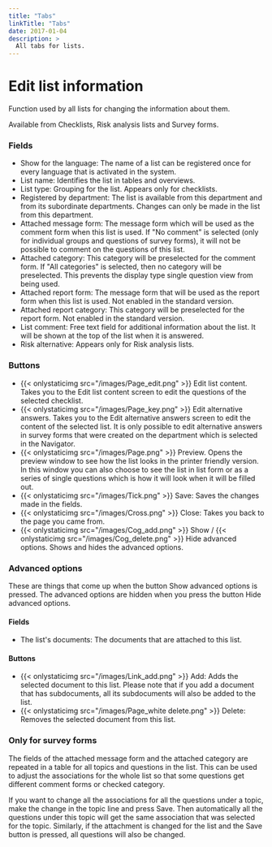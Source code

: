 ```yaml
---
title: "Tabs"
linkTitle: "Tabs"
date: 2017-01-04
description: >
  All tabs for lists.
---
```

# Edit list information
Function used by all lists for changing the information about them.

Available from Checklists, Risk analysis lists and Survey forms.

### Fields

- Show for the language: The name of a list can be registered once for every language that is activated in the system.
- List name: Identifies the list in tables and overviews.
- List type: Grouping for the list. Appears only for checklists.
- Registered by department: The list is available from this department and from its subordinate departments. Changes can only be made in the list from this department.
- Attached message form: The message form which will be used as the comment form when this list is used. If "No comment" is selected (only for individual groups and questions of survey forms), it will not be possible to comment on the questions of this list.
- Attached category: This category will be preselected for the comment form. If "All categories" is selected, then no category will be preselected. This prevents the display type single question view from being used.
- Attached report form: The message form that will be used as the report form when this list is used. Not enabled in the standard version.
- Attached report category: This category will be preselected for the report form. Not enabled in the standard version.
- List comment: Free text field for additional information about the list. It will be shown at the top of the list when it is answered.
- Risk alternative: Appears only for Risk analysis lists.

### Buttons

- {{< onlystaticimg src="/images/Page_edit.png" >}} Edit list content. Takes you to the Edit list content screen to edit the questions of the selected checklist.
- {{< onlystaticimg src="/images/Page_key.png" >}} Edit alternative answers. Takes you to the Edit alternative answers screen to edit the content of the selected list. It is only possible to edit alternative answers in survey forms that were created on the department which is selected in the Navigator.
- {{< onlystaticimg src="/images/Page.png" >}} Preview. Opens the preview window to see how the list looks in the printer friendly version. In this window you can also choose to see the list in list form or as a series of single questions which is how it will look when it will be filled out.
- {{< onlystaticimg src="/images/Tick.png" >}} Save: Saves the changes made in the fields.
- {{< onlystaticimg src="/images/Cross.png" >}} Close: Takes you back to the page you came from.
- {{< onlystaticimg src="/images/Cog_add.png" >}} Show / {{< onlystaticimg src="/images/Cog_delete.png" >}} Hide advanced options. Shows and hides the advanced options.

### Advanced options

These are things that come up when the button Show advanced options is pressed. The advanced options are hidden when you press the button Hide advanced options.

#### Fields

- The list's documents: The documents that are attached to this list.

#### Buttons

- {{< onlystaticimg src="/images/Link_add.png" >}} Add: Adds the selected document to this list. Please note that if you add a document that has subdocuments, all its subdocuments will also be added to the list.
- {{< onlystaticimg src="/images/Page_white delete.png" >}} Delete: Removes the selected document from this list.

### Only for survey forms

The fields of the attached message form and the attached category are repeated in a table for all topics and questions in the list. This can be used to adjust the associations for the whole list so that some questions get different comment forms or checked category.

If you want to change all the associations for all the questions under a topic, make the change in the topic line and press Save. Then automatically all the questions under this topic will get the same association that was selected for the topic. Similarly, if the attachment is changed for the list and the Save button is pressed, all questions will also be changed. 
